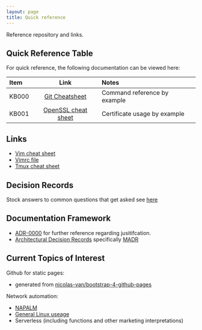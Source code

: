 ```yaml
---
layout: page
title: Quick reference
---
```


Reference repository and links.

## Quick Reference Table

For quick reference, the following documentation can be viewed here:

|Item                  |Link                  |Notes                  |
| :-------------------- | :-------------------: | :--------------------- |
| KB000 | [Git Cheatsheet](https://niksheridan.github.io/appendices/KB00001_git_cheatsheet.html) | Command reference by example |
| KB001 | [OpenSSL cheat sheet](https://niksheridan.github.io/appendices/KB00101_openssl.html) | Certificate usage by example |

## Links

* [Vim cheat sheet](https://vim.rtorr.com)
* [Vimrc file](https://raw.githubusercontent.com/niksheridan/niksheridan.github.io/master/appendices/.vimrc)
* [Tmux cheat sheet](https://tmuxcheatsheet.com)

## Decision Records

Stock answers to common questions that get asked see [here](https://niksheridan.github.io/decisions)

## Documentation Framework

* [ADR-0000](https://niksheridan.github.io/decisions/ADR-0000_use_of_MADRs.html) 
for further reference regarding jusitifcation.
* [Architectural Decision Records](https://adr.github.io/) specifically 
[MADR](https://github.com/adr/madr)

## Current Topics of Interest

Github for static pages:

* generated from [nicolas-van/bootstrap-4-github-pages](https://github.com/nicolas-van/bootstrap-4-github-pages)

Network automation:

* [NAPALM](https://napalm.readthedocs.io/en/latest/)
* [General Linux useage](https://niksheridan.github.io/decisions/ADR-0001_use_of_linux.html)
* Serverless (including functions and other marketing interpretations)
